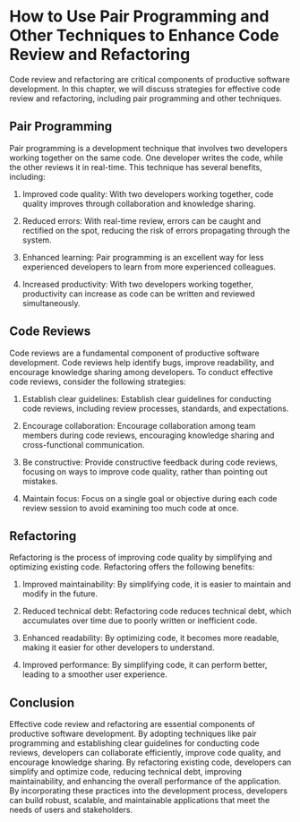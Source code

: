 How to Use Pair Programming and Other Techniques to Enhance Code Review and Refactoring
=========================================================================================================================================

Code review and refactoring are critical components of productive software development. In this chapter, we will discuss strategies for effective code review and refactoring, including pair programming and other techniques.

Pair Programming
----------------

Pair programming is a development technique that involves two developers working together on the same code. One developer writes the code, while the other reviews it in real-time. This technique has several benefits, including:

1. Improved code quality: With two developers working together, code quality improves through collaboration and knowledge sharing.

2. Reduced errors: With real-time review, errors can be caught and rectified on the spot, reducing the risk of errors propagating through the system.

3. Enhanced learning: Pair programming is an excellent way for less experienced developers to learn from more experienced colleagues.

4. Increased productivity: With two developers working together, productivity can increase as code can be written and reviewed simultaneously.

Code Reviews
------------

Code reviews are a fundamental component of productive software development. Code reviews help identify bugs, improve readability, and encourage knowledge sharing among developers. To conduct effective code reviews, consider the following strategies:

1. Establish clear guidelines: Establish clear guidelines for conducting code reviews, including review processes, standards, and expectations.

2. Encourage collaboration: Encourage collaboration among team members during code reviews, encouraging knowledge sharing and cross-functional communication.

3. Be constructive: Provide constructive feedback during code reviews, focusing on ways to improve code quality, rather than pointing out mistakes.

4. Maintain focus: Focus on a single goal or objective during each code review session to avoid examining too much code at once.

Refactoring
-----------

Refactoring is the process of improving code quality by simplifying and optimizing existing code. Refactoring offers the following benefits:

1. Improved maintainability: By simplifying code, it is easier to maintain and modify in the future.

2. Reduced technical debt: Refactoring code reduces technical debt, which accumulates over time due to poorly written or inefficient code.

3. Enhanced readability: By optimizing code, it becomes more readable, making it easier for other developers to understand.

4. Improved performance: By simplifying code, it can perform better, leading to a smoother user experience.

Conclusion
----------

Effective code review and refactoring are essential components of productive software development. By adopting techniques like pair programming and establishing clear guidelines for conducting code reviews, developers can collaborate efficiently, improve code quality, and encourage knowledge sharing. By refactoring existing code, developers can simplify and optimize code, reducing technical debt, improving maintainability, and enhancing the overall performance of the application. By incorporating these practices into the development process, developers can build robust, scalable, and maintainable applications that meet the needs of users and stakeholders.

